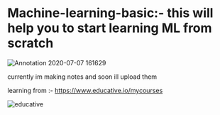 # Machine-learning-basic:- this will help you to start learning ML from scratch
   ![Annotation 2020-07-07 161629](https://user-images.githubusercontent.com/47344024/86769900-7c717500-c06d-11ea-81d5-4fbdcc0a63d2.png)


currently im making notes and soon ill upload them 

learning from :- https://www.educative.io/mycourses

![educative](https://user-images.githubusercontent.com/47344024/86536453-5cbf3d00-bf05-11ea-9342-b05997d5eaaf.png)


